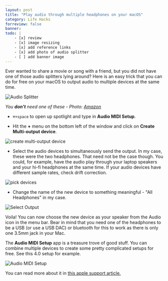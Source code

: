 ```yaml
---
layout: post
title: "Play audio through multiple headphones on your macOS"
category: Life Hacks
forreview: false
banner: 
todo: |
    - [x] review
    - [x] image resizing
    - [x] add reference links
    - [x] add photo of audio splitter
    - [ ] add banner image
---
```


Ever wanted to share a movie or song with a friend, but you did not have one of those audio splitters lying around? Here is an easy trick that you can do for free on your macOS to output audio to multiple devices at the same time. 

<img src="http://cdn.madaboutcode.com/i/1-multiple-headphones-mac/audio-splitter.jpg" style="max-width:300px" alt="Audio Splitter" class="small"/>

*You **don't** need one of these - Photo: [Amazon](https://www.amazon.in/gp/product/B00904WS2K/ref=as_li_tl?ie=UTF8&camp=3638&creative=24630&creativeASIN=B00904WS2K&linkCode=as2&tag=macode-21&linkId=fc49ccc5c1f81bd23d29e5b7c812a444)*

* `⌘+space` to open up spotlight and type in **Audio MIDI Setup**.

* Hit the **+** menu on the bottom left of the window and click on **Create Multi-output device**.

![create multi-output device](http://cdn.madaboutcode.com/i/1-multiple-headphones-mac/step1.jpg)

* Select the audio devices to simultaneously send the output. In my case, these were the two headphones. That need not be the case though. You could, for example, have the audio play through your laptop speakers and your hi-fi headphones at the same time. If your audio devices have different sample rates, check drift correction.

![pick devices](http://cdn.madaboutcode.com/i/1-multiple-headphones-mac/step2.jpg)

* Change the name of the new device to something meaningful - "All Headphones" in my case. 

<img src="http://cdn.madaboutcode.com/i/1-multiple-headphones-mac/5-output-selection.jpg" alt="Select Output" class="small"/>

Voila! You can now choose the new device as your speaker from the Audio icon in the menu bar. Bear in mind that you need one of the headphones to be a USB (or use a USB DAC) or bluetooth for this to work as there is only one 3.5mm jack in your Mac. 

The **Audio MIDI Setup** app is a treasure trove of good stuff. You can combine multiple devices to create some pretty complicated setups for free. See this 4.0 setup for example. 

<img src="http://cdn.madaboutcode.com/i/1-multiple-headphones-mac/step3.jpg" alt="Audio MIDI Setup" style="max-width: 500px" />

You can read more about it in [this apple support article.](https://support.apple.com/en-in/HT202000)
